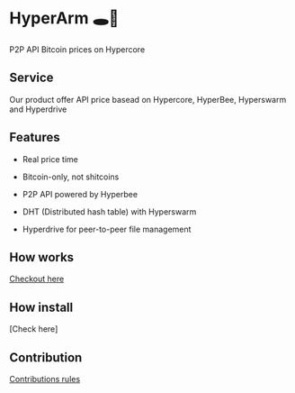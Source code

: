 # HyperArm 🕳️🥊

 P2P API Bitcoin prices on Hypercore
 
## Service

Our product offer API price basead on Hypercore, HyperBee, Hyperswarm and Hyperdrive

## Features

- Real price time

- Bitcoin-only, not shitcoins

- P2P API powered by Hyperbee

- DHT (Distributed hash table) with Hyperswarm

- Hyperdrive for peer-to-peer file management

## How works

[Checkout here](https://github.com/AreaLayer/HyperArm/blob/main/src/hyperarm_logo_readme.png)

## How install

[Check here]

## Contribution

[Contributions rules](https://github.com/AreaLayer/HyperArm/blob/main/CONTRIBUTING.md)
